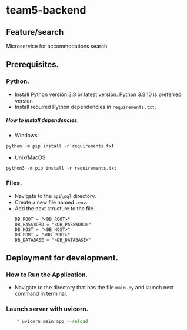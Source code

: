 # team5-backend
## Feature/search
Microservice for accommodations search.

## Prerequisites.
### Python.
* Install Python versión 3.8 or latest version. Python 3.8.10 is preferred version
* Install required Python dependencies in `requirements.txt`.
##### How to install dependencies.
* Windows:
```python
python -m pip install -r requirements.txt
```
* Unix/MacOS:
```python
python3 -m pip install -r requirements.txt 
```
### Files.
* Navigate to the `api\sql` directory.
* Create a new file named `.env`.
* Add the next structure to the file.
    ```
    DB_ROOT = "<DB_ROOT>"
    DB_PASSWORD = "<DB_PASSWORD>"
    DB_HOST = "<DB_HOST>"
    DB_PORT = "<DB_PORT>"
    DB_DATABASE = "<DB_DATABASE>"
    ```
## Deployment for development.
### How to Run the Application.
* Navigate to the directory that has the file `main.py` and launch next command in terminal.
### Launch server with uvicorn.
```python
    * uvicorn main:app --reload
```